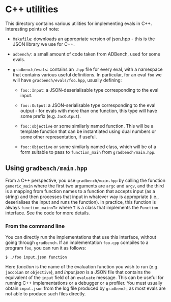 # C++ utilities

This directory contains various utilities for implementing evals in
C++. Interesting points of note:

- `Makefile`: downloads an appropriate version of
  [json.hpp](https://github.com/nlohmann/json) - this is the JSON
  library we use for C++.

- `adbench/`: a small amount of code taken from ADBench, used for some
  evals.

- `gradbench/evals`: contains an `.hpp` file for every eval, with a
  namespace that contains various useful definitions. In particular,
  for an eval `foo` we will have `gradbench/evals/foo.hpp`, usually
  defining:

  - `foo::Input`: a JSON-deserialisable type corresponding to the eval input.

  - `foo::Output`: a JSON-serialisable type corresponding to the eval
    output - for evals with more than one function, this type will
    have some prefix (e.g. `JacOutput`).

  - `foo::objective` or some similarly named function. This will be a
    template function that can be instantiated using dual numbers or
    some other representation, if useful.

  - `foo::Objective` or some similarly named class, which will be of a
    form suitable to pass to `function_main` from
    `gradbench/main.hpp`.

## Using `gradbench/main.hpp`

From a C++ perspective, you use `gradbench/main.hpp` by calling the
function `generic_main` where the first two arguments are `argc` and
`argv`, and the third is a mapping from function names to a function
that accepts input (as a string) and then processes that input in
whatever way is appropriate (i.e., deserialises the input and runs the
function). In practice, this function is always `function_main<T>`
where `T` is a class that implements the `Function` interface. See the
code for more details.

### From the command line

You can directly run the implementations that use this interface,
without going through `gradbench`. If an implementation `foo.cpp`
compiles to a program `foo`, you can run it as follows:

```
$ ./foo input.json function
```

Here _function_ is the name of the evaluation function you wish to run
(e.g. `jacobian` or `objective`), and _input.json_ is a JSON file that
contains the equivalent of the `input` field of an `evaluate` message.
This can be useful for running C++ implementations or a debugger or a
profiler. You must usually obtain `input.json` from the log file
produced by `gradbench`, as most evals are not able to produce such
files directly.
